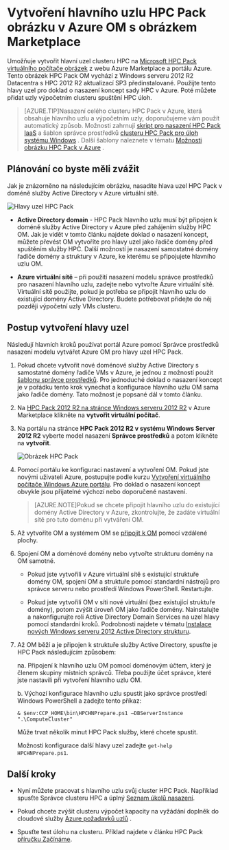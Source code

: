 <properties
 pageTitle="Vytvoření hlavního uzlu HPC Pack v Azure OM | Microsoft Azure"
 description="Informace o vytvoření hlavního uzlu Microsoft HPC Pack v Azure OM pomocí portálu Azure a nasazení modelu správce prostředků."
 services="virtual-machines-windows"
 documentationCenter=""
 authors="dlepow"
 manager="timlt"
 editor=""
 tags="azure-resource-manager,hpc-pack"/>
<tags
ms.service="virtual-machines-windows"
 ms.devlang="na"
 ms.topic="article"
 ms.tgt_pltfrm="vm-windows"
 ms.workload="big-compute"
 ms.date="08/17/2016"
 ms.author="danlep"/>

# <a name="create-the-head-node-of-an-hpc-pack-cluster-in-an-azure-vm-with-a-marketplace-image"></a>Vytvoření hlavního uzlu HPC Pack obrázku v Azure OM s obrázkem Marketplace


Umožňuje vytvořit hlavní uzel clusteru HPC na [Microsoft HPC Pack virtuálního počítače obrázek](https://azure.microsoft.com/marketplace/partners/microsoft/hpcpack2012r2onwindowsserver2012r2/) z webu Azure Marketplace a portálu Azure. Tento obrázek HPC Pack OM vychází z Windows serveru 2012 R2 Datacentra s HPC 2012 R2 aktualizací SP3 předinstalované. Použijte tento hlavy uzel pro doklad o nasazení koncept sady HPC v Azure. Poté můžete přidat uzly výpočetním clusteru spuštění HPC úloh.



>[AZURE.TIP]Nasazení celého clusteru HPC Pack v Azure, která obsahuje hlavního uzlu a výpočetním uzly, doporučujeme vám použít automatický způsob. Možnosti zahrnují [skript pro nasazení HPC Pack IaaS](virtual-machines-windows-classic-hpcpack-cluster-powershell-script.md) a šablon správce prostředků [clusteru HPC Pack pro úloh systému Windows](https://azure.microsoft.com/marketplace/partners/microsofthpc/newclusterwindowscn/) . Další šablony naleznete v tématu [Možnosti obrázku HPC Pack v Azure](virtual-machines-windows-hpcpack-cluster-options.md) . 


## <a name="planning-considerations"></a>Plánování co byste měli zvážit

Jak je znázorněno na následujícím obrázku, nasadíte hlava uzel HPC Pack v doméně služby Active Directory v Azure virtuální sítě.

![Hlavy uzel HPC Pack][headnode]

* **Active Directory domain** - HPC Pack hlavního uzlu musí být připojen k doméně služby Active Directory v Azure před zahájením služby HPC OM. Jak je vidět v tomto článku najdete doklad o nasazení koncept, můžete převést OM vytvoříte pro hlavy uzel jako řadiče domény před spuštěním služby HPC. Další možností je nasazení samostatné domény řadiče domény a struktury v Azure, ke kterému se připojujete hlavního uzlu OM.

* **Azure virtuální sítě** – při použití nasazení modelu správce prostředků pro nasazení hlavního uzlu, zadejte nebo vytvořte Azure virtuální sítě. Virtuální sítě použijte, pokud je potřeba se připojit hlavního uzlu do existující domény Active Directory. Budete potřebovat přidejte do něj později výpočetní uzly VMs clusteru.

    
## <a name="steps-to-create-the-head-node"></a>Postup vytvoření hlavy uzel

Následují hlavních kroků používat portál Azure pomocí Správce prostředků nasazení modelu vytvářet Azure OM pro hlavy uzel HPC Pack. 


1. Pokud chcete vytvořit nové doménové služby Active Directory s samostatné domény řadiče VMs v Azure, je jednou z možností použít [šablonu správce prostředků](https://azure.microsoft.com/documentation/templates/active-directory-new-domain-ha-2-dc/). Pro jednoduché doklad o nasazení koncept je v pořádku tento krok vynechat a konfigurace hlavního uzlu OM sama jako řadiče domény. Tato možnost je popsané dál v tomto článku.
    
2. Na [HPC Pack 2012 R2 na stránce Windows serveru 2012 R2](https://azure.microsoft.com/marketplace/partners/microsoft/hpcpack2012r2onwindowsserver2012r2/) v Azure Marketplace klikněte na **vytvořit virtuální počítač**. 

3. Na portálu na stránce **HPC Pack 2012 R2 v systému Windows Server 2012 R2** vyberte model nasazení **Správce prostředků** a potom klikněte na **vytvořit**.

    ![Obrázek HPC Pack][marketplace]

4. Pomocí portálu ke konfiguraci nastavení a vytvoření OM. Pokud jste novými uživateli Azure, postupujte podle kurzu [Vytvoření virtuálního počítače Windows Azure portálu](virtual-machines-windows-hero-tutorial.md). Pro doklad o nasazení koncept obvykle jsou přijatelné výchozí nebo doporučené nastavení.

    >[AZURE.NOTE]Pokud se chcete připojit hlavního uzlu do existující domény Active Directory v Azure, zkontrolujte, že zadáte virtuální sítě pro tuto doménu při vytváření OM.
       
4. Až vytvoříte OM a systémem OM se [připojit k OM](virtual-machines-windows-connect-logon.md) pomocí vzdálené plochy. 

5. Spojení OM a doménové domény nebo vytvořte strukturu domény na OM samotné.

    * Pokud jste vytvořili v Azure virtuální sítě s existující struktuře domény OM, spojení OM a struktuře pomocí standardní nástrojů pro správce serveru nebo prostředí Windows PowerShell. Restartujte.

    * Pokud jste vytvořili OM v síti nové virtuální (bez existující struktuře domény), potom zvýšit úroveň OM jako řadiče domény. Nainstalujte a nakonfigurujte roli Active Directory Domain Services na uzel hlavy pomocí standardní kroků. Podrobnosti najdete v tématu [Instalace nových Windows serveru 2012 Active Directory strukturu](https://technet.microsoft.com/library/jj574166.aspx).

5. Až OM běží a je připojen k struktuře služby Active Directory, spusťte je HPC Pack následujícím způsobem:

    na. Připojení k hlavního uzlu OM pomocí doménovým účtem, který je členem skupiny místních správců. Třeba použijte účet správce, které jste nastavili při vytvoření hlavního uzlu OM.

    b. Výchozí konfigurace hlavního uzlu spustit jako správce prostředí Windows PowerShell a zadejte tento příkaz:

    ```
    & $env:CCP_HOME\bin\HPCHNPrepare.ps1 –DBServerInstance ".\ComputeCluster"
    ```

    Může trvat několik minut HPC Pack služby, které chcete spustit.

    Možnosti konfigurace další hlavy uzel zadejte `get-help HPCHNPrepare.ps1`.


## <a name="next-steps"></a>Další kroky

* Nyní můžete pracovat s hlavního uzlu svůj cluster HPC Pack. Například spusťte Správce clusteru HPC a úplný [Seznam úkolů nasazení](https://technet.microsoft.com/library/jj884141.aspx).
* Pokud chcete zvýšit clusteru výpočet kapacity na vyžádání doplněk do cloudové služby [Azure požadavků uzlů](virtual-machines-windows-classic-hpcpack-cluster-node-burst.md) . 

* Spusťte test úlohu na clusteru. Příklad najdete v článku HPC Pack [příručku Začínáme](https://technet.microsoft.com/library/jj884144).

<!--Image references-->
[headnode]: ./media/virtual-machines-windows-hpcpack-cluster-headnode/headnode.png
[marketplace]: ./media/virtual-machines-windows-hpcpack-cluster-headnode/marketplace.png
